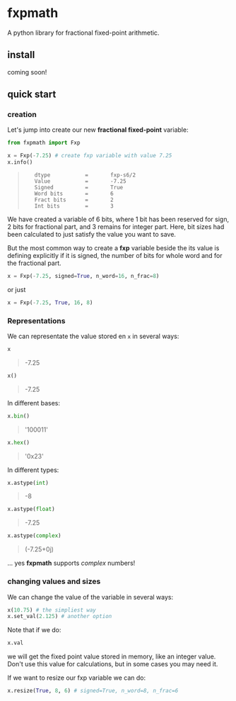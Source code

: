 # fxpmath

A python library for fractional fixed-point arithmetic.

## install

coming soon!

## quick start

### creation

Let's jump into create our new **fractional fixed-point** variable:

```python
from fxpmath import Fxp

x = Fxp(-7.25) # create fxp variable with value 7.25
x.info()
```

>        dtype           =       fxp-s6/2
>        Value           =       -7.25
>        Signed          =       True
>        Word bits       =       6
>        Fract bits      =       2
>        Int bits        =       3

We have created a variable of 6 bits, where 1 bit has been reserved for sign, 2 bits for fractional part, and 3 remains for integer part. Here, bit sizes had been calculated to just satisfy the value you want to save.

But the most common way to create a **fxp** variable beside the its value is defining explicitly if it is signed, the number of bits for whole word and for the fractional part.

```python
x = Fxp(-7.25, signed=True, n_word=16, n_frac=8)
```

or just

```python
x = Fxp(-7.25, True, 16, 8)
```

### Representations

We can representate the value stored en `x` in several ways:

```python
x
```

> -7.25

```python
x()
```

> -7.25

In different bases:

```python
x.bin()
```

> '100011'

```python
x.hex()
```

> '0x23'

In different types:

```python
x.astype(int)
```

> -8

```python
x.astype(float)
```

> -7.25

```python
x.astype(complex)
```

> (-7.25+0j)

... yes **fxpmath** supports *complex* numbers!

### changing values and sizes

We can change the value of the variable in several ways:

```python
x(10.75) # the simpliest way
x.set_val(2.125) # another option
```

Note that if we do:

```python
x.val
```

we will get the fixed point value stored in memory, like an integer value. Don't use this value for calculations, but in some cases you may need it.

If we want to resize our fxp variable we can do:

```python
x.resize(True, 8, 6) # signed=True, n_word=8, n_frac=6
```
